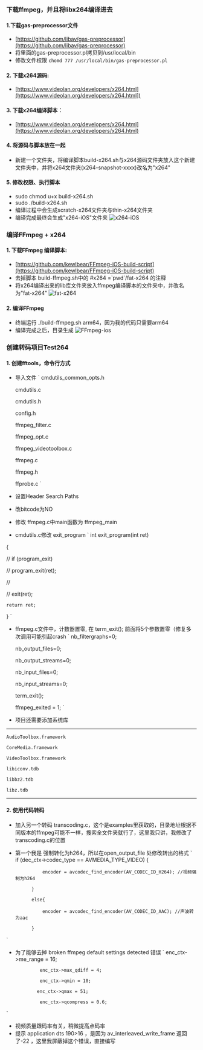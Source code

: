 ### 下载ffmpeg，并且将libx264编译进去
#### 1.下载gas-preprocessor文件
* [https://github.com/libav/gas-preprocessor](https://github.com/libav/gas-preprocessor)
* 将里面的gas-preprocessor.pl拷贝到/usr/local/bin
* 修改文件权限
	`chomd 777 /usr/local/bin/gas-preprocessor.pl`

#### 2. 下载x264源码:
* [https://www.videolan.org/developers/x264.html](https://www.videolan.org/developers/x264.html])

#### 3. 下载x264编译脚本：
 * [https://www.videolan.org/developers/x264.html](https://www.videolan.org/developers/x264.html)

#### 4. 将源码与脚本放在一起
* 新建一个文件夹，将编译脚本build-x264.sh与x264源码文件夹放入这个新建文件夹中，并将x264文件夹(x264-snapshot-xxxx)改名为"x264"

#### 5. 修改权限、执行脚本
* sudo chmod u+x build-x264.sh
* sudo ./build-x264.sh
* 编译过程中会生成scratch-x264文件夹与thin-x264文件夹
* 编译完成最终会生成"x264-iOS"文件夹
![x264-iOS](https://upload-images.jianshu.io/upload_images/11386185-e5dff57d0cfbe28a.png?imageMogr2/auto-orient/strip|imageView2/2/w/824)

### 编译FFmpeg + x264
#### 1. 下载FFmpeg 编译脚本:
* [https://github.com/kewlbear/FFmpeg-iOS-build-script](https://github.com/kewlbear/FFmpeg-iOS-build-script)
* 去掉脚本 build-ffmpeg.sh中的 #x264 =\`pwd\`/fat-x264 的注释
* 将x264编译出来的lib库文件夹放入ffmpeg编译脚本的文件夹中，并改名为"fat-x264"
![fat-x264](https://upload-images.jianshu.io/upload_images/11386185-0758c2ebd3b598da.png?imageMogr2/auto-orient/strip|imageView2/2/w/402)

#### 2. 编译FFmpeg
* 终端运行 ./build-ffmpeg.sh arm64，因为我的代码只需要arm64
* 编译完成之后，目录生成
![FFmpeg-ios](https://upload-images.jianshu.io/upload_images/11386185-9275ea5818538a30.png?imageMogr2/auto-orient/strip|imageView2/2/w/414)

###  创建转码项目Test264
#### 1. 创建fftools，命令行方式
* 导入文件
`
	cmdutils_common_opts.h 
	
	cmdutils.c
	
	cmdutils.h
	
	config.h
	
	ffmpeg_filter.c
	
	ffmpeg_opt.c
	
	ffmpeg_videotoolbox.c
	
	ffmpeg.c
	
	ffmpeg.h
	
	ffprobe.c
`
* 设置Header Search Paths
* 改bitcode为NO
* 修改 ffmpeg.c中main函数为 ffmpeg_main
* cmdutils.c修改 exit_program
`
int exit_program(int ret)

{

//    if (program_exit)

//        program_exit(ret);

//

//    exit(ret);

    return ret;
}
`
* ffmpeg.c文件中，计数器置零, 在 term_exit(); 前面将5个参数置零（修复多次调用可能引起crash
`
    nb_filtergraphs=0;
    
    nb_output_files=0;
    
    nb_output_streams=0;
    
    nb_input_files=0;
    
    nb_input_streams=0;
    
    
    term_exit();
    
    ffmpeg_exited = 1;
`

* 项目还需要添加系统库
****************
	AudioToolbox.framework

	CoreMedia.framework

	VideoToolbox.framework
	
	libiconv.tdb
	
	libbz2.tdb
	
	libz.tdb
****************

#### 2. 使用代码转码
* 加入另一个转码 transcoding.c，这个是examples里获取的，目录地址根据不同版本的ffmpeg可能不一样，搜索全文件夹就行了，这里我只讲，我修改了transcoding.c的位置
* 第一个我是	强制转化为h264，所以在open_output_file 处修改转出的格式
`
if (dec_ctx->codec_type == AVMEDIA_TYPE_VIDEO) {

                encoder = avcodec_find_encoder(AV_CODEC_ID_H264); //视频强制为h264
		
            }
	    
            else{
	    
                encoder = avcodec_find_encoder(AV_CODEC_ID_AAC); //声波转为aac
		
            }
`
* 为了能够去掉 broken ffmpeg default settings detected 错误
`
		  enc_ctx->me_range = 16; 
		  
               enc_ctx->max_qdiff = 4;
	       
               enc_ctx->qmin = 10; 
	       
              enc_ctx->qmax = 51; 
	      
               enc_ctx->qcompress = 0.6;
`
* 视频质量跟码率有关，稍微提高点码率
* 提示 application dts 190>16 ，是因为 av_interleaved_write_frame 返回了-22 ，这里我屏蔽掉这个错误，直接编写
